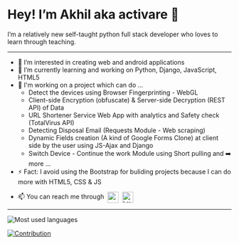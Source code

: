 # Hey! I’m Akhil aka activare 👋
I’m a relatively new self-taught python full stack developer who loves to learn through teaching.

---
* 👀 I’m interested in creating web and android applications
* 🌱 I’m currently learning and working on Python, Django, JavaScript, HTML5
* 🎒 I'm working on a project which can do ...
  * Detect the devices using Browser Fingerprinting - WebGL
  * Client-side Encryption (obfuscate) & Server-side Decryption (REST API) of Data
  * URL Shortener Service Web App with analytics and Safety check (TotalVirus API)
  * Detecting Disposal Email (Requests Module - Web scraping)
  * Dynamic Fields creation (A kind of Google Forms Clone) at client side by the user using JS-Ajax and Django
  * Switch Device - Continue the work Module using Short pulling and ➡️ more ...
* ⚡ Fact: I avoid using the Bootstrap for buliding projects because I can do more with HTML5, CSS & JS
- 📫 You can reach me through &nbsp;<a href="mailto:4akhilkumar@gmail.com"><img align="center" src="https://img.icons8.com/plasticine/344/gmail.png" alt="mailto:4akhilkumar@gmail.com" height="25" width="25" /></a>&nbsp;&nbsp;<a href="https://t.me/activare"><img align="center" src="https://img.icons8.com/color/344/telegram-app--v1.png" alt="https://t.me/activare" height="25" width="25" /></a>
---
<img src="https://github-readme-stats.vercel.app/api/top-langs/?username=4akhilkumar&layout=compact&title_color=1a202c&text_color=1a202c" alt="Most used languages" />

[![Contribution](https://github-readme-streak-stats.herokuapp.com/?user=4akhilkumar&)](https://github.com/4akhilkumar)

<!---
4akhilkumar/4akhilkumar is a ✨ special ✨ repository because its `README.md` (this file) appears on your GitHub profile.
You can click the Preview link to take a look at your changes.
--->
